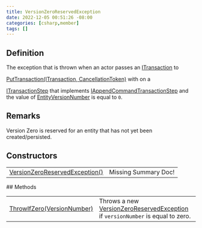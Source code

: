 ```yaml
---
title: VersionZeroReservedException
date: 2022-12-05 00:51:26 -08:00
categories: [csharp,member]
tags: []
---
```


## Definition

The exception that is thrown when an actor passes an <a href='/posts/csharp.member.entitydb.abstractions.transactions.itransaction/'>ITransaction</a> to
<!--/posts/csharp.member.entitydb.abstractions.transactions.itransactionrepository.puttransaction/--><a href='#'>PutTransaction(ITransaction, CancellationToken)</a> with on a
<a href='/posts/csharp.member.entitydb.abstractions.transactions.steps.itransactionstep/'>ITransactionStep</a> that implements <a href='/posts/csharp.member.entitydb.abstractions.transactions.steps.iappendcommandtransactionstep/'>IAppendCommandTransactionStep</a>
and the value of <!--/posts/csharp.member.entitydb.abstractions.transactions.steps.itransactionstep.entityversionnumber/--><a href='#'>EntityVersionNumber</a> is equal to <code class='language-plaintext highlighter-rouge'>0</code>.

## Remarks

Version Zero is reserved for an entity that has not yet been created/persisted.

## Constructors
<table><tr><td><!--/posts/csharp.member.entitydb.common.exceptions.versionzeroreservedexception-.ctor#.../--><a href='#'>VersionZeroReservedException()</a></td><td>Missing Summary Doc!</td></tr></table>
## Methods
<table><tr><td><!--/posts/csharp.member.entitydb.common.exceptions.versionzeroreservedexception.throwifzero/--><a href='#'>ThrowIfZero(VersionNumber)</a></td><td>
Throws a new <a href='/posts/csharp.member.entitydb.common.exceptions.versionzeroreservedexception/'>VersionZeroReservedException</a> if <code class='language-plaintext highlighter-rouge'>versionNumber</code> is
equal to zero.
</td></tr></table>

